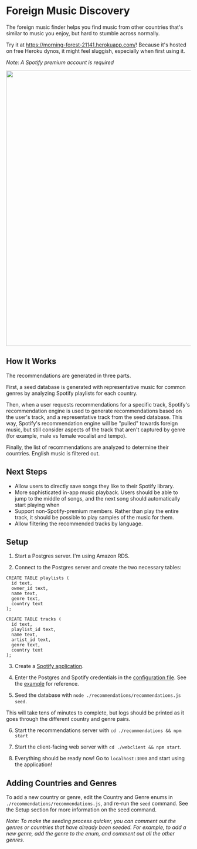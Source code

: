 # Foreign Music Discovery

The foreign music finder helps you find music from other countries that's
similar to music you enjoy, but hard to stumble across normally.

Try it at https://morning-forest-21141.herokuapp.com/! Because it's hosted on
free Heroku dynos, it might feel sluggish, especially when first using it.

_Note: A Spotify premium account is required_

<img src="/demo.gif?raw=true" width="750px">

## How It Works
The recommendations are generated in three parts.

First, a seed database is generated with representative music for common genres
by analyzing Spotify playlists for each country.

Then, when a user requests recommendations for a specific track, Spotify's recommendation
engine is used to generate recommendations based on the user's track, and a
representative track from the seed database. This way, Spotify's recommendation
engine will be "pulled" towards foreign music, but still consider aspects of
the track that aren't captured by genre (for example, male vs female vocalist
and tempo).

Finally, the list of recommendations are analyzed to determine their countries.
English music is filtered out.

## Next Steps
- Allow users to directly save songs they like to their Spotify library.
- More sophisticated in-app music playback. Users should be able to jump to the
  middle of songs, and the next song should automatically start playing when
- Support non-Spotify-premium members. Rather than play the entire track, it
  should be possible to play samples of the music for them.
- Allow filtering the recommended tracks by language.

## Setup

1. Start a Postgres server. I'm using Amazon RDS.

2. Connect to the Postgres server and create the two necessary tables:

```
CREATE TABLE playlists (
  id text,
  owner_id text,
  name text,
  genre text,
  country text
);
```

```
CREATE TABLE tracks (
  id text,
  playlist_id text,
  name text,
  artist_id text,
  genre text,
  country text
);
```

3. Create a [Spotify application](https://developer.spotify.com/dashboard/applications).

4. Enter the Postgres and Spotify credentials in the [configuration file](./recommendations/secrets.json).
See the [example](./recommendations/secrets.json.example) for reference.

5. Seed the database with `node ./recommendations/recommendations.js seed`.

This will take tens of minutes to complete, but logs should be printed as it
goes through the different country and genre pairs.

6. Start the recommendations server with `cd ./recommendations && npm start`

7. Start the client-facing web server with `cd ./webclient && npm start`.

8. Everything should be ready now! Go to `localhost:3000` and start using the application!

## Adding Countries and Genres

To add a new country or genre, edit the Country and Genre enums in
`./recommendations/recommendations.js`, and re-run the `seed` command. See the
Setup section for more information on the seed command.

_Note: To make the seeding process quicker, you can comment out the genres or
countries that have already been seeded. For example, to add a new genre, add
the genre to the enum, and comment out all the other genres._

